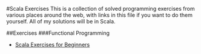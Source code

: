 #Scala Exercises
This is a collection of solved programming exercises from various places around
the web, with links in this file if you want to do them yourself.
All of my solutions will be in Scala.

##Exercises
###Functional Programming
 * [Scala Exercises for Beginners][1]


[1]: tmorris.net/posts/scala-exercises-for-beginners/
